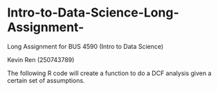 # Intro-to-Data-Science-Long-Assignment-

Long Assignment for BUS 4590 (Intro to Data Science)

Kevin Ren (250743789)

The following R code will create a function to do a DCF analysis given a certain set of assumptions. 
